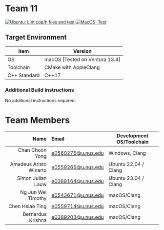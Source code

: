 # Team 11

[![Ubuntu: Lint cpp/h files and test](https://github.com/nus-cs3203/23s2-cp-spa-team-11/actions/workflows/lint_test_ubuntu.yml/badge.svg?branch=milestone1)](https://github.com/nus-cs3203/23s2-cp-spa-team-11/actions/workflows/lint_test_ubuntu.yml)
[![MacOS: Test](https://github.com/nus-cs3203/23s2-cp-spa-team-11/actions/workflows/test_macos.yml/badge.svg?branch=milestone1)](https://github.com/nus-cs3203/23s2-cp-spa-team-11/actions/workflows/test_macos.yml)

## Target Environment

Item | Version
-|-
OS | macOS [Tested on Ventura 13.4]
Toolchain | CMake with AppleClang
C++ Standard | C++17

### Additional Build Instructions

No additional instructions required.

# Team Members

Name | Email | Development OS/Toolchain
-:|:-|-|
Chan Choon Yong | <e0560275@u.nus.edu> | Windows, Clang
Amadeus Aristo Winarto | <e0559265@u.nus.edu> | Ubuntu 22.04 /  Clang
Simon Julian Lauw | <e0389164@u.nus.edu> | Ubuntu 23.04 / Clang
Ng Jun Wei Timothy | <e0543671@u.nus.edu> | macOS/Clang
Chen Hsiao Ting | <e0559714@u.nus.edu> | macOS/Clang
Bernardus Krishna | <e0389203@u.nus.edu> | macOS/Clang
